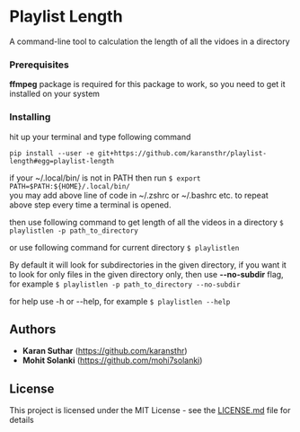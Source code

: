 # Playlist Length

A command-line tool to calculation the length of all the vidoes in a directory

### Prerequisites

**ffmpeg** package is required for this package to work, so you need to get it installed on your system

### Installing
hit up your terminal and type following command

```pip install --user -e git+https://github.com/karansthr/playlist-length#egg=playlist-length```

if your ~/.local/bin/ is not in PATH then run ```$ export PATH=$PATH:${HOME}/.local/bin/``` <br>
you may add above line of code in ~/.zshrc or ~/.bashrc etc. to repeat above step every time a terminal is opened.

then use following command to get length of all the videos in a directory
```$ playlistlen -p path_to_directory```

or use following command for current directory
```$ playlistlen```

By default it will look for subdirectories in the given directory, if you want it to look for only files in the given directory only, then use **--no-subdir** flag, for example 
```$ playlistlen -p path_to_directory --no-subdir```

for help use -h or --help, for example
```$ playlistlen --help```

## Authors

* **Karan Suthar** (https://github.com/karansthr)
* **Mohit Solanki** (https://github.com/mohi7solanki)

## License

This project is licensed under the MIT License - see the [LICENSE.md](LICENSE.md) file for details
